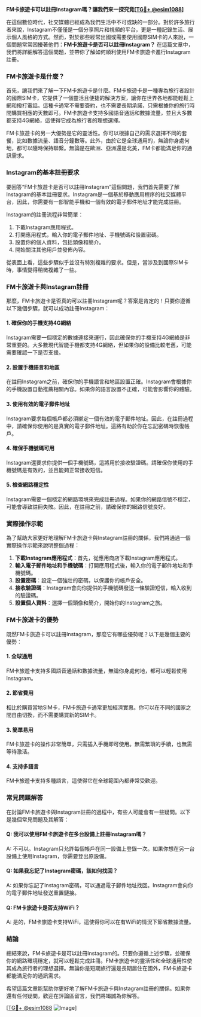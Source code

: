 **FM卡旅遊卡可以註冊Instagram嗎？讓我們來一探究竟[[TG💪+ @esim1088](https://t.me/s/esim1088)]**

在這個數位時代，社交媒體已經成為我們生活中不可或缺的一部分。對於許多旅行者來說，Instagram不僅僅是一個分享照片和視頻的平台，更是一種記錄生活、展示個人風格的方式。然而，對於那些經常出國或需要使用國際SIM卡的人來說，一個問題常常困擾著他們：**FM卡旅遊卡是否可以註冊Instagram？** 在這篇文章中，我們將詳細解答這個問題，並帶你了解如何順利使用FM卡旅遊卡進行Instagram註冊。

### FM卡旅遊卡是什麼？

首先，讓我們來了解一下FM卡旅遊卡是什麼。FM卡旅遊卡是一種專為旅行者設計的國際SIM卡，它提供了一個靈活且便捷的解決方案，讓你在世界各地都能輕鬆上網和撥打電話。這種卡通常不需要簽約，也不需要長期承諾，只需根據你的旅行時間購買相應的天數即可。FM卡旅遊卡支持多國語音通話和數據流量，並且大多數都支持4G網絡，這使得它成為旅行者的理想選擇。

FM卡旅遊卡的另一大優勢是它的靈活性。你可以根據自己的需求選擇不同的套餐，比如數據流量、語音分鐘數等。此外，由於它是全球通用的，無論你身處何地，都可以隨時保持聯繫。無論是在歐洲、亞洲還是北美，FM卡都能滿足你的通訊需求。

### Instagram的基本註冊要求

要回答“FM卡旅遊卡是否可以註冊Instagram”這個問題，我們首先需要了解Instagram的基本註冊要求。Instagram是一個基於移動應用程序的社交媒體平台，因此，你需要有一部智能手機和一個有效的電子郵件地址才能完成註冊。

Instagram的註冊流程非常簡單：
1. 下載Instagram應用程式。
2. 打開應用程式，輸入你的電子郵件地址、手機號碼和設置密碼。
3. 設置你的個人資料，包括頭像和簡介。
4. 開始關注其他用戶並發佈內容。

從表面上看，這些步驟似乎並沒有特別複雜的要求。但是，當涉及到國際SIM卡時，事情變得稍微複雜了一些。

### FM卡旅遊卡與Instagram註冊

那麼，FM卡旅遊卡是否真的可以註冊Instagram呢？答案是肯定的！只要你遵循以下幾個步驟，就可以成功註冊Instagram：

#### 1. 確保你的手機支持4G網絡
Instagram需要一個穩定的數據連接來運行，因此確保你的手機支持4G網絡是非常重要的。大多數現代智能手機都支持4G網絡，但如果你的設備比較老舊，可能需要確認一下是否支援。

#### 2. 設置手機語言和地區
在註冊Instagram之前，確保你的手機語言和地區設置正確。Instagram會根據你的手機設置自動推薦相關內容。如果你的語言設置不正確，可能會影響你的體驗。

#### 3. 使用有效的電子郵件地址
Instagram要求每個帳戶都必須綁定一個有效的電子郵件地址。因此，在註冊過程中，請確保你使用的是真實的電子郵件地址。這將有助於你在忘記密碼時恢復帳戶。

#### 4. 確保手機號碼可用
Instagram還要求你提供一個手機號碼，這將用於接收驗證碼。請確保你使用的手機號碼是有效的，並且能夠正常接收短信。

#### 5. 檢查網路穩定性
Instagram需要一個穩定的網路環境來完成註冊過程。如果你的網路信號不穩定，可能會導致註冊失敗。因此，在註冊之前，請確保你的網路信號良好。

### 實際操作示範

為了幫助大家更好地理解FM卡旅遊卡與Instagram註冊的關係，我們將通過一個實際操作示範來說明整個過程：

1. **下載Instagram應用程式**：首先，從應用商店下載Instagram應用程式。
2. **輸入電子郵件地址和手機號碼**：打開應用程式後，輸入你的電子郵件地址和手機號碼。
3. **設置密碼**：設定一個強壯的密碼，以保護你的帳戶安全。
4. **接收驗證碼**：Instagram會向你提供的手機號碼發送一條驗證短信，輸入收到的驗證碼。
5. **設置個人資料**：選擇一個頭像和簡介，開始你的Instagram之旅。

### FM卡旅遊卡的優勢

既然FM卡旅遊卡可以註冊Instagram，那麼它有哪些優勢呢？以下是幾個主要的優勢：

#### 1. 全球通用
FM卡旅遊卡支持多國語音通話和數據流量，無論你身處何地，都可以輕鬆使用Instagram。

#### 2. 節省費用
相比於購買當地SIM卡，FM卡旅遊卡通常更加經濟實惠。你可以在不同的國家之間自由切換，而不需要購買新的SIM卡。

#### 3. 簡單易用
FM卡旅遊卡的操作非常簡單，只需插入手機即可使用。無需繁瑣的手續，也無需等待激活。

#### 4. 支持多語言
FM卡旅遊卡支持多種語言，這使得它在全球範圍內都非常受歡迎。

### 常見問題解答

在討論FM卡旅遊卡與Instagram註冊的過程中，有些人可能會有一些疑問。以下是幾個常見問題及其解答：

#### Q: 我可以使用FM卡旅遊卡在多台設備上註冊Instagram嗎？
A: 不可以。Instagram只允許每個帳戶在同一設備上登錄一次。如果你想在另一台設備上使用Instagram，你需要登出原設備。

#### Q: 如果我忘記了Instagram密碼，該如何找回？
A: 如果你忘記了Instagram密碼，可以通過電子郵件地址找回。Instagram會向你的電子郵件地址發送重置鏈接。

#### Q: FM卡旅遊卡是否支持WiFi？
A: 是的，FM卡旅遊卡支持WiFi，這使得你可以在有WiFi的情況下節省數據流量。

### 結論

總結來說，FM卡旅遊卡是可以註冊Instagram的。只要你遵循上述步驟，並確保你的網路環境穩定，就可以輕鬆完成註冊。FM卡旅遊卡的靈活性和全球通用性使其成為旅行者的理想選擇。無論你是短期旅行還是長期居住在國外，FM卡旅遊卡都能滿足你的通訊需求。

希望這篇文章能幫助你更好地了解FM卡旅遊卡與Instagram註冊的關係。如果你還有任何疑問，歡迎在評論區留言，我們將竭誠為你解答。

[[TG💪+ @esim1088](https://t.me/s/esim1088) ![Image](https://i.postimg.cc/4NQfJmqS/Snipaste-2025-05-13-00-14-12.png)]